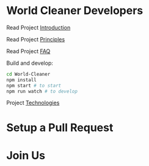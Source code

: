 # World Cleaner Developers

Read Project [Introduction](./INTRO.md)

Read Project [Principles](./PRINCIPLES.md)

Read Project [FAQ](./FAQ.md)

Build and develop:

```sh
cd World-Cleaner
npm install
npm start # to start 
npm run watch # to develop
```

Project [Technologies](./LIBRARIES.md)

# Setup a Pull Request

# Join Us


